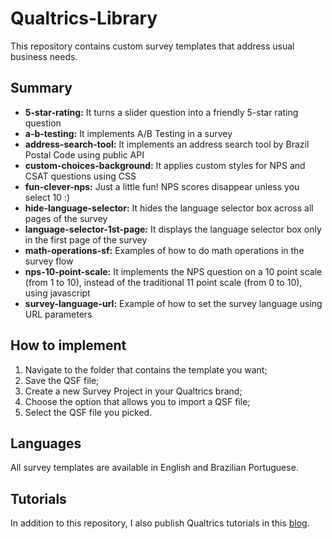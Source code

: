 # Qualtrics-Library
This repository contains custom survey templates that address usual business needs.


## Summary
- **5-star-rating:** It turns a slider question into a friendly 5-star rating question
- **a-b-testing:** It implements A/B Testing in a survey
- **address-search-tool:** It implements an address search tool by Brazil Postal Code using public API
- **custom-choices-background:** It applies custom styles for NPS and CSAT questions using CSS
- **fun-clever-nps:** Just a little fun! NPS scores disappear unless you select 10 :)
- **hide-language-selector:** It hides the language selector box across all pages of the survey
- **language-selector-1st-page:** It displays the language selector box only in the first page of the survey
- **math-operations-sf:** Examples of how to do math operations in the survey flow
- **nps-10-point-scale:** It implements the NPS question on a 10 point scale (from 1 to 10), instead of the traditional 11 point scale (from 0 to 10), using javascript
- **survey-language-url:** Example of how to set the survey language using URL parameters


## How to implement
1. Navigate to the folder that contains the template you want;
2. Save the QSF file;
3. Create a new Survey Project in your Qualtrics brand;
4. Choose the option that allows you to import a QSF file;
5. Select the QSF file you picked.


## Languages
All survey templates are available in English and Brazilian Portuguese.


## Tutorials
In addition to this repository, I also publish Qualtrics tutorials in this [blog](https://cafetiria.wordpress.com/category/qualtrics).
